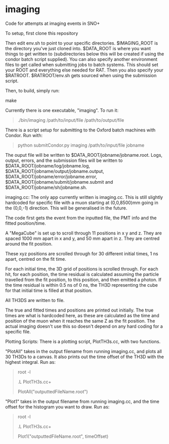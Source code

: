 # imaging
Code for attempts at imaging events in SNO+

To setup, first clone this repository

Then edit env.sh to point to your specific directories. $IMAGING_ROOT is the directory you've just cloned into. $DATA_ROOT is where you want things to get written to (subdirectories below this will be created if using the condor batch script supplied).
You can also specify another environment files to get called when submitting jobs to batch systems. This should set your ROOT and everything else needed for RAT. Then you also specify your $RATROOT. $RATROOT/env.sh gets sourced when using the submission script.

Then, to build, simply run:

make


Currently there is one executable, "imaging". To run it:

> ./bin/imaging /path/to/input/file /path/to/output/file

There is a script setup for submitting to the Oxford batch machines with Condor. Run with:

> python submitCondor.py imaging /path/to/input/file jobname

The ouput file will be written to $DATA_ROOT/jobname/jobname.root. Logs, output, errors, and the submission files will be written to $DATA_ROOT/jobname/log/jobname.log, $DATA_ROOT/jobname/output/jobname.output, $DATA_ROOT/jobname/error/jobname.error, $DATA_ROOT/jobname/submit/jobname.submit and $DATA_ROOT/jobname/sh/jobname.sh.


imaging.cc:
The only app currently written is imaging.cc. This is still slightly hardcoded for specific file with a muon starting at (0,0,8500)mm going in the (0,0,-1) direction. This will be generalised in the future.

The code first gets the event from the inputted file, the PMT info and the fitted position/time.

A "MegaCube" is set up to scroll through 11 positions in x y and z. They are spaced 1000 mm apart in x and y, and 50 mm apart in z. They are centred around the fit position. 

These xyz positions are scrolled through for 30 different initial times, 1 ns apart, centred on the fit time.

For each initial time, the 3D grid of positions is scrolled through. For each hit, for each position, the time residual is calculated assuming the particle travelled from the fit position, to this position, and then emitted a photon. If the time residual is within 0.5 ns of 0 ns, the TH3D representing the cube for that initial time is filled at that position.

All TH3DS are written to file.

The true and fitted times and positions are printed out initially. The true times are what is hardcoded here, as these are calculated as the time and position of the muon when it reaches the same Z as the fit position. The actual imaging doesn't use this so doesn't depend on any hard coding for a specific file.


Plotting Scripts:
There is a plotting script, PlotTH3s.cc, with two functions.

"PlotAll" takes in the output filename from running imaging.cc, and plots all 30 TH3Ds to a canvas. It also prints out the time offset of the TH3D with the highest integral.
Run as:

> root -l
> 
> .L PlotTH3s.cc+
> 
> PlotAll("outputtedFileName.root")

"Plot1" takes in the output filename from running imaging.cc, and the time offset for the histogram you want to draw.
Run as:

> root -l
> 
> .L PlotTH3s.cc+
> 
> Plot1("outputtedFileName.root", timeOffset)

